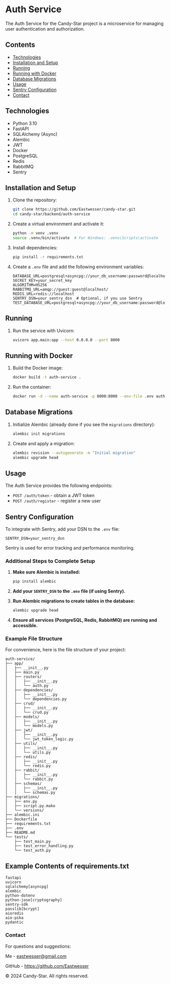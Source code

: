 # Auth Service

The Auth Service for the Candy-Star project is a microservice for managing user authentication and authorization.

## Contents

- [Technologies](#technologies)
- [Installation and Setup](#installation-and-setup)
- [Running](#running)
- [Running with Docker](#running-with-docker)
- [Database Migrations](#database-migrations)
- [Usage](#usage)
- [Sentry Configuration](#sentry-configuration)
- [Contact](#contact)

## Technologies

- Python 3.10
- FastAPI
- SQLAlchemy (Async)
- Alembic
- JWT
- Docker
- PostgreSQL
- Redis
- RabbitMQ
- Sentry

## Installation and Setup

1. Clone the repository:

    ```bash
    git clone https://github.com/Eastwesser/candy-star.git
    cd candy-star/backend/auth-service
    ```

2. Create a virtual environment and activate it:

    ```bash
    python -m venv .venv
    source .venv/bin/activate  # For Windows: .venv\Scripts\activate
    ```

3. Install dependencies:

    ```bash
    pip install -r requirements.txt
    ```

4. Create a `.env` file and add the following environment variables:

    ```env
    DATABASE_URL=postgresql+asyncpg://your_db_username:password@localhost:5432/auth_db
    SECRET_KEY=your_secret_key
    ALGORITHM=HS256
    RABBITMQ_URL=amqp://guest:guest@localhost/
    REDIS_URL=redis://localhost
    SENTRY_DSN=your_sentry_dsn  # Optional, if you use Sentry
    TEST_DATABASE_URL=postgresql+asyncpg://your_db_username:password@localhost:5432/test_auth_db
    ```

## Running

1. Run the service with Uvicorn:

    ```bash
    uvicorn app.main:app --host 0.0.0.0 --port 8000
    ```

## Running with Docker

1. Build the Docker image:

    ```bash
    docker build -t auth-service .
    ```

2. Run the container:

    ```bash
    docker run -d --name auth-service -p 8000:8000 --env-file .env auth-service
    ```

## Database Migrations

1. Initialize Alembic (already done if you see the `migrations` directory):

    ```bash
    alembic init migrations
    ```

2. Create and apply a migration:

    ```bash
    alembic revision --autogenerate -m "Initial migration"
    alembic upgrade head
    ```

## Usage

The Auth Service provides the following endpoints:

- `POST /auth/token` - obtain a JWT token
- `POST /auth/register` - register a new user

## Sentry Configuration

To integrate with Sentry, add your DSN to the `.env` file:

```env
SENTRY_DSN=your_sentry_dsn
```
Sentry is used for error tracking and performance monitoring.

### Additional Steps to Complete Setup

1. **Make sure Alembic is installed:**

    ```bash
    pip install alembic
    ```

2. **Add your `SENTRY_DSN` to the `.env` file (if using Sentry).**

3. **Run Alembic migrations to create tables in the database:**

    ```bash
    alembic upgrade head
    ```

4. **Ensure all services (PostgreSQL, Redis, RabbitMQ) are running and accessible.**

### Example File Structure

For convenience, here is the file structure of your project:

```plaintext
auth-service/
├── app/
│   ├── __init__.py
│   ├── main.py
│   ├── routers/
│   │   ├── __init__.py
│   │   └── auth.py
│   ├── dependencies/
│   │   ├── __init__.py
│   │   └── dependencies.py
│   ├── crud/
│   │   ├── __init__.py
│   │   └── crud.py
│   ├── models/
│   │   ├── __init__.py
│   │   └── models.py
│   ├── jwt/
│   │   ├── __init__.py
│   │   └── jwt_token_logic.py
│   ├── utils/
│   │   ├── __init__.py
│   │   └── utils.py
│   ├── redis/
│   │   ├── __init__.py
│   │   └── redis.py
│   ├── rabbit/
│   │   ├── __init__.py
│   │   └── rabbit.py
│   ├── schemas/
│   │   ├── __init__.py
│   │   └── schemas.py
├── migrations/
│   ├── env.py
│   ├── script.py.mako
│   └── versions/
├── alembic.ini
├── Dockerfile
├── requirements.txt
├── .env
├── README.md
└── tests/
    ├── test_main.py
    ├── test_error_handling.py
    └── test_auth.py
```

## Example Contents of requirements.txt

```
fastapi
uvicorn
sqlalchemy[asyncpg]
alembic
python-dotenv
python-jose[cryptography]
sentry-sdk
passlib[bcrypt]
aioredis
aio-pika
pydantic
```

### Contact

For questions and suggestions:

Me - eastwesser@gmail.com

GitHub - https://github.com/Eastwesser

© 2024 Candy-Star. All rights reserved.
